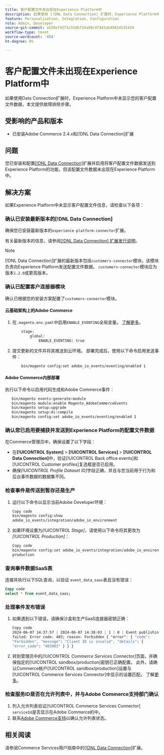 ```yaml
---
title: 客户配置文件未出现在Experience Platform中
description: 如果使用 [!DNL Data Connection] 扩展时，Experience Platform中未显示您的客户配置文件数据，本文将提供故障排除步骤。
feature: Personalization, Integration, Configuration
role: Admin, Developer
source-git-commit: a520ef45f1c55dbf34a98c4f4d3ab49814535434
workflow-type: tm+mt
source-wordcount: '454'
ht-degree: 0%

---
```


# 客户配置文件未出现在Experience Platform中

如果使用Data Connection扩展时，Experience Platform中未显示您的客户配置文件数据，本文提供故障排除步骤。

## 受影响的产品和版本

* 已安装Adobe Commerce 2.4.x和[!DNL Data Connection]扩展

## 问题

您已安装和配置[[!DNL Data Connection]](https://experienceleague.adobe.com/en/docs/commerce-merchant-services/data-connection/overview)扩展并启用将客户配置文件数据发送到Experience Platform的功能，但该配置文件数据未出现在Experience Platform中。

## 解决方案

如果Experience Platform中未显示客户配置文件信息，请检查以下各项：

### 确认已安装最新版本的[!DNL Data Connection]

确保您已安装最新版本的`experience-platform-connector`扩展。

有关最新版本的信息，请参阅[[!DNL Data Connection] 扩展发行说明](https://experienceleague.adobe.com/en/docs/commerce-merchant-services/data-connection/release-notes)。

>[!NOTE]
>
>[!DNL Data Connection]扩展的最新版本包括`customers-connector`模块，该模块负责向Experience Platform发送配置文件数据。 `customers-connector`模块应为版本`1.2.0`或更高版本。

### 确认已配置客户连接器模块

确认已根据您的安装方案配置了`customers-connector`模块。

#### 云基础架构上的Adobe Commerce

1. 在`.magento.env.yaml`中启用`ENABLE_EVENTING`全局变量。 [了解更多](https://experienceleague.adobe.com/en/docs/commerce-cloud-service/user-guide/configure/env/stage/variables-global)。

   ```bash
       stage:
           global:
               ENABLE_EVENTING: true
   ```

1. 提交更新的文件并将其推送到云环境。 部署完成后，使用以下命令启用发送事件：

   ```bash
       bin/magento config:set adobe_io_events/eventing/enabled 1
   ```

#### Adobe Commerce内部部署

执行以下命令以启用代码生成和Adobe Commerce事件：

```bash
   bin/magento events:generate:module
   bin/magento module:enable Magento_AdobeCommerceEvents
   bin/magento setup:upgrade
   bin/magento setup:di:compile
   bin/magento config:set adobe_io_events/eventing/enabled 1
```

### 确认您已启用要捕获并发送到Experience Platform的配置文件数据

在Commerce管理员中，确保设置了以下字段：

* 在&#x200B;**[!UICONTROL System]** > **[!UICONTROL Services]** > **[!UICONTROL Data Connection]**&#x200B;中，验证[!UICONTROL Back office events]和[!UICONTROL Customer profiles]复选框是否已启用。
* 确保&#x200B;*[!UICONTROL Profile Dataset ID]*&#x200B;字段正确，并且与您当前用于行为和后台事件数据的数据集不同。

### 检查事件是传送到暂存还是生产

1. 运行以下命令以显示当前Adobe Developer环境：

   ```bash
   Copy code
   bin/magento config:show
   adobe_io_events/integration/adobe_io_environment
   ```

1. 如果环境设置为&#x200B;*[!UICONTROL Stage]*，请使用以下命令将其更改为&#x200B;*[!UICONTROL Production]*：

   ```bash
   Copy code
   bin/magento config:set adobe_io_events/integration/adobe_io_environment
   production
   ```

### 查询事件数据SaaS表

连接并执行以下SQL查询，以验证
`event_data_saas`表且没有错误：

```sql
Copy code
select * from event_data_saas;
```

### 处理事件发布错误

1. 如果遇到以下错误，请确保沙盒和生产SaaS连接器密钥正确：

   ```css
   Copy code
   2024-06-07 14:37:57 | 2024-06-07 14:38:03 | 1 | 0 | Event publishing
   failed: Error code: 403; reason: Forbidden { "error": { "code":
   "Forbidden", "message": "Client ID is invalid", "details": {
   "error_code": "403003" } } }
   ```

1. 转到管理员中的&#x200B;*[!UICONTROL Commerce Services Connector]*&#x200B;页面，并确保指定的[!UICONTROL sandbox/production]密钥已正确配置。 此外，请确认Commerce帐户[!UICONTROL sandbox/production]设置与[!UICONTROL Commerce Services Connector]中显示的设置匹配。 了解[更多](https://experienceleague.adobe.com/en/docs/commerce-merchant-services/user-guides/integration-services/saas#apikey)。

### 检查服务ID是否在允许列表中，并与Adobe Commerce支持部门确认

1. 列入允许列表验证[!UICONTROL Commerce Services Connector] `serviceId`是否显示在Adobe Commerce的中。
1. 联系[Adobe Commerce支持](https://experienceleague.adobe.com/en/docs/commerce-knowledge-base/kb/help-center-guide/magento-help-center-user-guide)以确认允许列表状态。

## 相关阅读

请参阅Commerce Services用户指南中的[[!DNL Data Connection]](https://experienceleague.adobe.com/en/docs/commerce-merchant-services/data-connection/overview)扩展。
